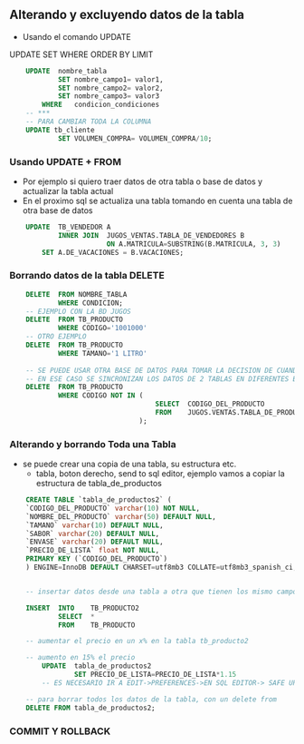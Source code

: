 ## Alterando y excluyendo datos de la tabla

- Usando el comando UPDATE

UPDATE
    SET
    WHERE
    ORDER BY
    LIMIT

```sql
    UPDATE  nombre_tabla
            SET nombre_campo1= valor1,
            SET nombre_campo2= valor2,
            SET nombre_campo3= valor3
        WHERE   condicion_condiciones
    -- ***
    -- PARA CAMBIAR TODA LA COLUMNA
    UPDATE tb_cliente 
            SET VOLUMEN_COMPRA= VOLUMEN_COMPRA/10;

```

### Usando UPDATE + FROM

- Por ejemplo si quiero traer datos de otra tabla o base de datos y actualizar la tabla actual
- En el proximo sql se actualiza una tabla tomando en cuenta una tabla de otra base de datos 

```sql
    UPDATE  TB_VENDEDOR A
            INNER JOIN  JUGOS_VENTAS.TABLA_DE_VENDEDORES B
                        ON A.MATRICULA=SUBSTRING(B.MATRICULA, 3, 3)
        SET A.DE_VACACIONES = B.VACACIONES;

```

### Borrando datos de la tabla DELETE

```sql	
    DELETE  FROM NOMBRE_TABLA
            WHERE CONDICION;
    -- EJEMPLO CON LA BD JUGOS
    DELETE  FROM TB_PRODUCTO
            WHERE CODIGO='1001000'
    -- OTRO EJEMPLO
    DELETE  FROM TB_PRODUCTO
            WHERE TAMANO='1 LITRO'
    
    -- SE PUEDE USAR OTRA BASE DE DATOS PARA TOMAR LA DECISION DE CUANDO BORRAR, EJEMPLO
    -- EN ESE CASO SE SINCRONIZAN LOS DATOS DE 2 TABLAS EN DIFERENTES BASES DE DATOS
    DELETE  FROM TB_PRODUCTO
            WHERE CODIGO NOT IN (
                                    SELECT  CODIGO_DEL_PRODUCTO
                                    FROM    JUGOS.VENTAS.TABLA_DE_PRODUCTOS    
                                );
```	


### Alterando y borrando Toda una Tabla

- se puede crear una copia de una tabla, su estructura etc.
  - tabla, boton derecho, send to sql editor, ejemplo vamos a copiar la estructura de tabla_de_productos

```sql
    CREATE TABLE `tabla_de_productos2` (
    `CODIGO_DEL_PRODUCTO` varchar(10) NOT NULL,
    `NOMBRE_DEL_PRODUCTO` varchar(50) DEFAULT NULL,
    `TAMANO` varchar(10) DEFAULT NULL,
    `SABOR` varchar(20) DEFAULT NULL,
    `ENVASE` varchar(20) DEFAULT NULL,
    `PRECIO_DE_LISTA` float NOT NULL,
    PRIMARY KEY (`CODIGO_DEL_PRODUCTO`)
    ) ENGINE=InnoDB DEFAULT CHARSET=utf8mb3 COLLATE=utf8mb3_spanish_ci;


    -- insertar datos desde una tabla a otra que tienen los mismo campos:

    INSERT  INTO    TB_PRODUCTO2
            SELECT  *
            FROM    TB_PRODUCTO

    -- aumentar el precio en un x% en la tabla tb_producto2

    -- aumento en 15% el precio
        UPDATE 	tabla_de_productos2
		        SET	PRECIO_DE_LISTA=PRECIO_DE_LISTA*1.15
        -- ES NECESARIO IR A EDIT->PREFERENCES->EN SQL EDITOR-> SAFE UPDATE () DESTILDAR

    -- para borrar todos los datos de la tabla, con un delete from
    DELETE FROM tabla_de_productos2;
```


### COMMIT Y ROLLBACK


